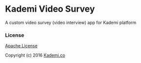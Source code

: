 # Kademi Video Survey
A custom video survey (video interview) app for Kademi platform

### License
[Apache License](https://github.com/anhnt/ksurvey/blob/master/LICENSE)

Copyright (c) 2016 [Kademi.co](http://kademi.co)